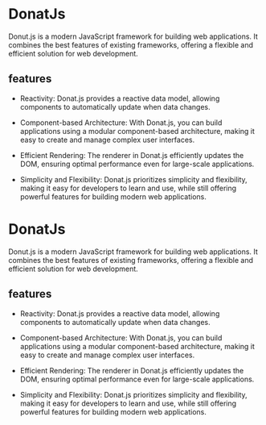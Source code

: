 
# DonatJs

Donut.js is a modern JavaScript framework for building web applications. It combines the best features of existing frameworks, offering a flexible and efficient solution for web development.

## features

   - Reactivity: Donat.js provides a reactive data model, allowing components to automatically update when data changes.

   - Component-based Architecture: With Donat.js, you can build applications using a modular component-based architecture, making it easy to create and manage complex user interfaces.
   - Efficient Rendering: The renderer in Donat.js efficiently updates the DOM, ensuring optimal performance even for large-scale applications.
   - Simplicity and Flexibility: Donat.js prioritizes simplicity and flexibility, making it easy for developers to learn and use, while still offering powerful features for building modern web applications.

# DonatJs

Donut.js is a modern JavaScript framework for building web applications. It combines the best features of existing frameworks, offering a flexible and efficient solution for web development.

## features

   - Reactivity: Donat.js provides a reactive data model, allowing components to automatically update when data changes.

   - Component-based Architecture: With Donat.js, you can build applications using a modular component-based architecture, making it easy to create and manage complex user interfaces.
   - Efficient Rendering: The renderer in Donat.js efficiently updates the DOM, ensuring optimal performance even for large-scale applications.
   - Simplicity and Flexibility: Donat.js prioritizes simplicity and flexibility, making it easy for developers to learn and use, while still offering powerful features for building modern web applications.
